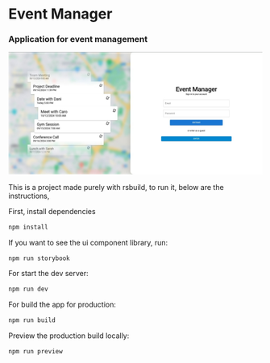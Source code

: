 # Event Manager

### Application for event management

![image-cover](./src/img/app-cover.jpeg)

This is a project made purely with rsbuild,
to run it, below are the instructions,

First, install dependencies

```bash
npm install
```

If you want to see the ui component library, run:

```bash
npm run storybook
```

For start the dev server:

```bash
npm run dev
```

For build the app for production:

```bash
npm run build
```

Preview the production build locally:

```bash
npm run preview
```
